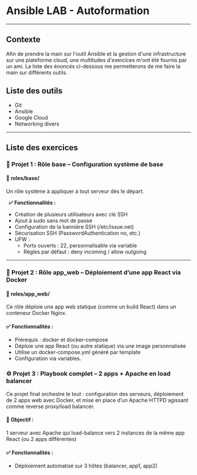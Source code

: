 # Ansible LAB - Autoformation
---
## Contexte
Afin de prendre la main sur l'outil Ansible et la gestion d'une infrastructure sur une plateforme cloud, une multitudes d'exercices m'ont été fournis par un ami. La liste des énoncés ci-dessous me permetterons de me faire la main sur différents outils.
## Liste des outils
  - Git
  - Ansible
  - Google Cloud
  - Networking divers
---
## Liste des exercices

### 🧱 Projet 1 : Rôle base – Configuration système de base
#### 📁 roles/base/
Un rôle système à appliquer à tout serveur dès le départ.

**&ensp;✅ Fonctionnalités :**

- Création de plusieurs utilisateurs avec clé SSH
- Ajout à sudo sans mot de passe
- Configuration de la bannière SSH (/etc/issue.net)
- Sécurisation SSH (PasswordAuthentication no, etc.)
- UFW :
  - Ports ouverts : 22, personnalisable via variable
  - Règles par défaut : deny incoming / allow outgoing
---
### 🚀 Projet 2 : Rôle app_web – Déploiement d’une app React via Docker
#### 📁 roles/app_web/
Ce rôle déploie une app web statique (comme un build React) dans un conteneur Docker Nginx.
#### ✅ Fonctionnalités :
- Prérequis : docker et docker-compose
- Déploie une app React (ou autre statique) via une image personnalisée
- Utilise un docker-compose.yml généré par template
- Configuration via variables.

### ⚙️ Projet 3 : Playbook complet – 2 apps + Apache en load balancer
Ce projet final orchestre le tout : configuration des serveurs, déploiement de 2 apps web avec Docker, et mise en place d’un Apache HTTPD agissant comme reverse proxy/load balancer.
#### 🎯 Objectif :

1 serveur avec Apache qui load-balance vers 2 instances de la même app React (ou 2 apps différentes)
#### ✅ Fonctionnalités :
- Déploiement automatisé sur 3 hôtes (balancer, app1, app2)

